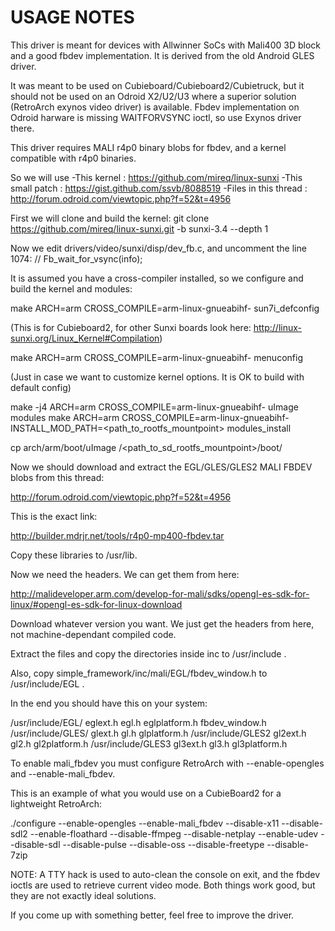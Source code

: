 USAGE NOTES
===========

This driver is meant for devices with Allwinner SoCs with Mali400 3D block and a
good fbdev implementation. It is derived from the old Android GLES driver.

It was meant to be used on Cubieboard/Cubieboard2/Cubietruck, but it should not
be used on an Odroid X2/U2/U3 where a superior solution (RetroArch exynos video driver) is available.
Fbdev implementation on Odroid harware is missing WAITFORVSYNC ioctl, so use Exynos driver there.

This driver requires MALI r4p0 binary blobs for fbdev, and a kernel compatible with r4p0 binaries.

So we will use
-This kernel          : https://github.com/mireq/linux-sunxi
-This small patch     : https://gist.github.com/ssvb/8088519
-Files in this thread : http://forum.odroid.com/viewtopic.php?f=52&t=4956

First we will clone and build the kernel:
git clone https://github.com/mireq/linux-sunxi.git -b sunxi-3.4 --depth 1

Now we edit drivers/video/sunxi/disp/dev_fb.c, and uncomment the line 1074:
// Fb_wait_for_vsync(info);

It is assumed you have a cross-compiler installed, so we configure and build the kernel and modules:

make ARCH=arm CROSS_COMPILE=arm-linux-gnueabihf- sun7i_defconfig

(This is for Cubieboard2, for other Sunxi boards look here: http://linux-sunxi.org/Linux_Kernel#Compilation)

make ARCH=arm CROSS_COMPILE=arm-linux-gnueabihf- menuconfig

(Just in case we want to customize kernel options. It is OK to build with default config)

make -j4 ARCH=arm CROSS_COMPILE=arm-linux-gnueabihf- uImage modules
make ARCH=arm CROSS_COMPILE=arm-linux-gnueabihf- INSTALL_MOD_PATH=<path_to_rootfs_mountpoint> modules_install

cp arch/arm/boot/uImage /<path_to_sd_rootfs_mountpoint>/boot/

Now we should download and extract the EGL/GLES/GLES2 MALI FBDEV blobs from this thread:

http://forum.odroid.com/viewtopic.php?f=52&t=4956

This is the exact link:

http://builder.mdrjr.net/tools/r4p0-mp400-fbdev.tar

Copy these libraries to /usr/lib.

Now we need the headers. We can get them from here:

http://malideveloper.arm.com/develop-for-mali/sdks/opengl-es-sdk-for-linux/#opengl-es-sdk-for-linux-download

Download whatever version you want. We just get the headers from here, not machine-dependant compiled code.

Extract the files and copy the directories inside inc to /usr/include .

Also, copy simple_framework/inc/mali/EGL/fbdev_window.h to /usr/include/EGL .

In the end you should have this on your system:

   /usr/include/EGL/
      eglext.h
      egl.h
      eglplatform.h
      fbdev_window.h
   /usr/include/GLES/
      glext.h
      gl.h
      glplatform.h
   /usr/include/GLES2
      gl2ext.h
      gl2.h
      gl2platform.h
   /usr/include/GLES3
      gl3ext.h
      gl3.h
      gl3platform.h

To enable mali_fbdev you must configure RetroArch with --enable-opengles and --enable-mali_fbdev.

This is an example of what you would use on a CubieBoard2 for a lightweight RetroArch:

./configure --enable-opengles --enable-mali_fbdev --disable-x11 --disable-sdl2 --enable-floathard --disable-ffmpeg --disable-netplay --enable-udev --disable-sdl --disable-pulse --disable-oss --disable-freetype --disable-7zip

NOTE: A TTY hack is used to auto-clean the console on exit, and the fbdev ioctls are used to retrieve
current video mode. Both things work good, but they are not exactly ideal solutions.

If you come up with something better, feel free to improve the driver.
